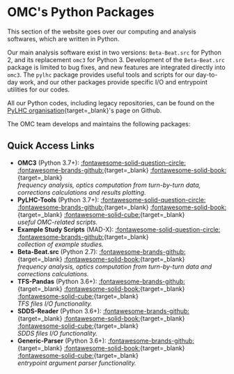 # OMC's Python Packages

This section of the website goes over our computing and analysis softwares, which are written in Python.

Our main analysis software exist in two versions: `Beta-Beat.src` for Python 2, and its replacement `omc3` for Python 3.
Development of the `Beta-Beat.src` package is limited to bug fixes, and new features are integrated directly into `omc3`.
The `pylhc` package provides useful tools and scripts for our day-to-day work, and our other packages provide specific I/O and entrypoint utilities for our codes. 

All our Python codes, including legacy repositories, can be found on the [PyLHC organisation][pylhc_github]{target=_blank}'s page on Github.

The OMC team develops and maintains the following packages:

## Quick Access Links

- **OMC3** (Python 3.7+): [:fontawesome-solid-question-circle:](omc3/about.md) [:fontawesome-brands-github:][omc3]{target=\_blank} [:fontawesome-solid-book:][omc3_doc]{target=\_blank} <br>
  _frequency analysis, optics computation from turn-by-turn data, corrections calculations and results plotting._
- **PyLHC-Tools** (Python 3.7+): [:fontawesome-solid-question-circle:](pylhc/about.md) [:fontawesome-brands-github:][pylhc]{target=\_blank} [:fontawesome-solid-book:][pylhc_doc]{target=\_blank} [:fontawesome-solid-cube:][pylhc_pypi]{target=\_blank} <br>
  _useful OMC-related scripts._
- **Example Study Scripts** (MAD-X): [:fontawesome-solid-question-circle:](mess/about.md) [:fontawesome-brands-github:][mess]{target=\_blank} <br>
  _collection of example studies._
- **Beta-Beat.src** (Python 2.7): [:fontawesome-brands-github:][betabeatsrc]{target=\_blank} [:fontawesome-solid-book:][betabeatsrc_doc]{target=\_blank} <br>
  _frequency analysis, optics computation from turn-by-turn data and corrections calculations._
- **TFS-Pandas** (Python 3.6+): [:fontawesome-brands-github:][tfspandas]{target=\_blank} [:fontawesome-solid-book:][tfspandas_doc]{target=\_blank} [:fontawesome-solid-cube:][tfs_pypi]{target=\_blank} <br>
  _*TFS files* I/O functionality._
- **SDDS-Reader** (Python 3.6+): [:fontawesome-brands-github:][sdds]{target=\_blank} [:fontawesome-solid-book:][sdds_doc]{target=\_blank} [:fontawesome-solid-cube:][sdds_pypi]{target=\_blank} <br>
  _*SDDS files* I/O functionality._
- **Generic-Parser** (Python 3.6+): [:fontawesome-brands-github:][generic_parser]{target=\_blank} [:fontawesome-solid-book:][generic_parser_doc]{target=\_blank} [:fontawesome-solid-cube:][generic_parser_pypi]{target=\_blank} <br>
  _entrypoint argument parser functionality._


[pylhc_github]: https://github.com/pylhc/ 
[betabeatsrc]: https://github.com/pylhc/Beta-Beat.src
[betabeatsrc_doc]: https://pylhc.github.io/Beta-Beat.src
[omc3]: https://github.com/pylhc/omc3
[omc3_doc]: https://pylhc.github.io/omc3
[pylhc]: https://github.com/pylhc/pylhc
[pylhc_doc]: https://pylhc.github.io/PyLHC
[tfspandas]: https://github.com/pylhc/tfs
[tfspandas_doc]: https://pylhc.github.io/tfs
[sdds]: https://github.com/pylhc/sdds
[sdds_doc]: https://pylhc.github.io/sdds
[generic_parser]: https://github.com/pylhc/generic_parser
[generic_parser_doc]: https://pylhc.github.io/generic_parser
[mess]: https://github.com/pylhc/MESS
[pylhc_pypi]: https://pypi.org/project/pylhc/
[sdds_pypi]: https://pypi.org/project/sdds/
[tfs_pypi]: https://pypi.org/project/tfs-pandas/
[generic_parser_pypi]: https://pypi.org/project/generic-parser/
